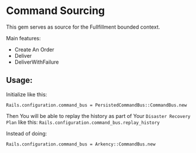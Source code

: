 Command Sourcing
================

This gem serves as source for the Fullfillment bounded context.

Main features:
- Create An Order
- Deliver
- DeliverWithFailure

Usage:
------

Initialize like this:
```
Rails.configuration.command_bus = PersistedCommandBus::CommandBus.new
```

Then You will be able to replay the history as part of Your `Disaster Recovery Plan` like this:
`Rails.configuration.command_bus.replay_history`

Instead of doing:
```
Rails.configuration.command_bus = Arkency::CommandBus.new
```
